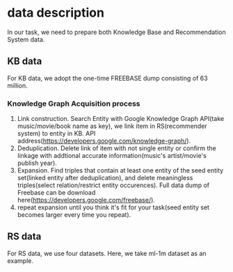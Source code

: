 # data description
In our task, we need to prepare both Knowledge Base and Recommendation System data.

## KB data
For KB data, we adopt the one-time FREEBASE dump consisting of 63 million.
### Knowledge Graph Acquisition process
1. Link construction. Search Entity with Google Knowledge Graph API(take music/movie/book name as key), we link item in RS(recommender system) to entity in KB. API address(https://developers.google.com/knowledge-graph/).
2. Deduplication. Delete link of item with not single entity or confirm the linkage with addtional accurate information(music's artist/movie's publish year).
3. Expansion. Find triples that contain at least one entity of the seed entity set(linked entity after deduplication), and delete meaningless triples(select relation/restrict entity occurences). Full data dump of Freebase can be download here(https://developers.google.com/freebase/).
4. repeat expansion until you think it's fit for your task(seed entity set becomes larger every time you repeat).

## RS data
For RS data, we use four datasets. Here, we take ml-1m dataset as an example.

